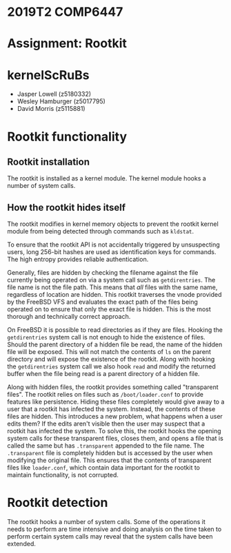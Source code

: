 # 2019T2 COMP6447
# Assignment: Rootkit

# kernelScRuBs
- Jasper Lowell (z5180332)
- Wesley Hamburger (z5017795)
- David Morris (z5115881)

# Rootkit functionality
## Rootkit installation

The rootkit is installed as a kernel module. The kernel module hooks a number
of system calls.

## How the rootkit hides itself

The rootkit modifies in kernel memory objects to prevent the rootkit
kernel module from being detected through commands such as `kldstat`.

To ensure that the rootkit API is not accidentally triggered by
unsuspecting users, long 256-bit hashes are used as identification keys
for commands. The high entropy provides reliable authentication.

Generally, files are hidden by checking the filename against the file
currently being operated on via a system call such as `getdirentries`. The
file name is not the file path. This means that *all* files with the same
name, regardless of location are hidden. This rootkit traverses the vnode
provided by the FreeBSD VFS and evaluates the exact path of the files being
operated on to ensure that only the exact file is hidden. This is the most
thorough and technically correct approach.

On FreeBSD it is possible to read directories as if they are files. Hooking
the `getdirentries` system call is not enough to hide the existence of files.
Should the parent directory of a hidden file be read, the name of the hidden
file will be exposed. This will not match the contents of `ls` on the parent
directory and will expose the existence of the rootkit. Along with hooking
the `getdirentries` system call we also hook `read` and modify the returned
buffer when the file being read is a parent directory of a hidden file.

Along with hidden files, the rootkit provides something called "transparent
files". The rootkit relies on files such as `/boot/loader.conf` to provide
features like persistence. Hiding these files completely would give away to
a user that a rootkit has infected the system. Instead, the contents of
these files are hidden. This introduces a new problem, what happens when a
user edits them? If the edits aren't visible then the user may suspect that
a rootkit has infected the system. To solve this, the rootkit hooks the
opening system calls for these transparent files, closes them, and opens
a file that is called the same but has `.transparent` appended to the file
name. The `.transparent` file is completely hidden but is accessed by the
user when modifying the original file. This ensures that the contents of
transparent files like `loader.conf`, which contain data important for the
rootkit to maintain functionality, is not corrupted.

# Rootkit detection

The rootkit hooks a number of system calls. Some of the operations it needs to
perform are time intensive and doing analysis on the time taken to perform
certain system calls may reveal that the system calls have been extended.
